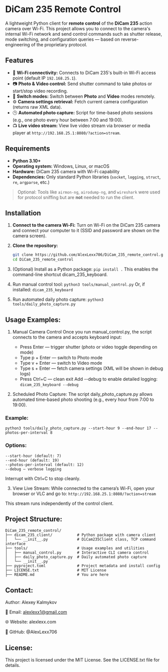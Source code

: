 # DiCam 235 Remote Control

A lightweight Python client for **remote control** of the **DiCam 235** action camera over Wi-Fi. This project allows you to connect to the camera's internal Wi-Fi network and send control commands such as shutter release, mode switching, and configuration queries — based on reverse-engineering of the proprietary protocol.

## Features

- 📶 **Wi-Fi connectivity:** Connects to DiCam 235's built-in Wi-Fi access point (default IP `192.168.25.1`).
- 📷 **Photo & Video control:** Send shutter command to take photos or start/stop video recording.
- 🔄 **Switch modes:** Switch between **Photo** and **Video** modes remotely.
- ⚙️ **Camera settings retrieval:** Fetch current camera configuration (returns raw XML data).
- 🕒 **Automated photo capture:** Script for time-based photo sessions (e.g., one photo every hour between 7:00 and 19:00).
- 📺 **Live video stream:** View live video stream via browser or media player at `http://192.168.25.1:8080/?action=stream`.

## Requirements

- **Python 3.10+**
- **Operating system:** Windows, Linux, or macOS
- **Hardware:** DiCam 235 camera with Wi-Fi capability
- **Dependencies:** Only standard Python libraries (`socket`, `logging`, `struct`, `re`, `argparse`, etc.)

> Optional: Tools like `airmon-ng`, `airodump-ng`, and `wireshark` were used for protocol sniffing but are **not** needed to run the client.

## Installation

1. **Connect to the camera Wi-Fi:**
   Turn on Wi-Fi on the DiCam 235 camera and connect your computer to it (SSID and password are shown on the camera screen).

2. **Clone the repository:**
   ```bash
   git clone https://github.com/AlexLexx706/DiCam_235_remote_control.git
   cd DiCam_235_remote_control

3. (Optional) Install as a Python package:
   `pip install .`
    This enables the command-line shortcut dicam_235_keyboard.

4. Run manual control tool:
    `python3 tools/manual_control.py`
    Or, if installed:
    `dicam_235_keyboard`
5. Run automated daily photo capture:
    `python3 tools/daily_photo_capture.py`

## Usage Examples:
1. Manual Camera Control
    Once you run manual_control.py, the script connects to the camera and accepts keyboard input:

    * Press Enter — trigger shutter (photo or video toggle depending on mode)
    * Type p + Enter — switch to Photo mode
    * Type v + Enter — switch to Video mode
    * Type s + Enter — fetch camera settings (XML will be shown in debug logs)
    * Press Ctrl+C — clean exit
    Add --debug to enable detailed logging:
    `dicam_235_keyboard --debug`

2. Scheduled Photo Capture:
The script daily_photo_capture.py allows automated time-based photo shooting (e.g., every hour from 7:00 to 19:00).

### Example:
`python3 tools/daily_photo_capture.py --start-hour 9 --end-hour 17 --photos-per-interval 8`

### Options:
    --start-hour (default: 7)
    --end-hour (default: 19)
    --photos-per-interval (default: 12)
    --debug – verbose logging

Interrupt with Ctrl+C to stop cleanly.

3. View Live Stream:
While connected to the camera’s Wi-Fi, open your browser or VLC and go to:
`http://192.168.25.1:8080/?action=stream`

This stream runs independently of the control client.

## Project Structure:
    DiCam_235_remote_control/
    ├── dicam_235_client/           # Python package with camera client
    │   └── __init__.py             # DiCam235Client class, TCP command interface
    ├── tools/                      # Usage examples and utilities
    │   ├── manual_control.py       # Interactive CLI camera control
    │   ├── daily_photo_capture.py  # Daily automated photo capture
    │   └── __init__.py
    ├── pyproject.toml              # Project metadata and install config
    ├── LICENSE.txt                 # MIT License
    ├── README.md                   # You are here

## Contact:
Author: Alexey Kalmykov

📧 Email: alexlexx1@gmail.com

🌐 Website: alexlexx.com

🐙 GitHub: @AlexLexx706

## License:
This project is licensed under the MIT License.
See the LICENSE.txt file for details.
